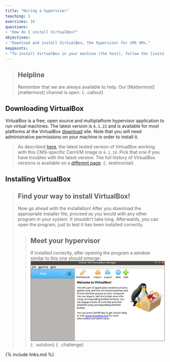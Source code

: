 ```yaml
---
title: "Hiring a hypervisor"
teaching: 5
exercises: 10
questions:
- "How do I install VirtualBox?"
objectives:
- "Download and install VirtualBox, the hypervisor for CMS VMs."
keypoints:
- "To install VirtualBox in your machine (the host), follow the [installation](https://www.virtualbox.org/wiki/Downloads) instructions and run them in your device."  
---
```

> ## Helpline
>
> Remember that we are always available to help.  Our [Mattermost][mattermost] channel is open.
{: .callout}

## Downloading VirtualBox

VirtualBox is a free, open source and multiplatform hypervisor application to run virtual machines.  The latest version is `6.1.22` and is available for most platforms at the VirtualBox [download](https://www.virtualbox.org/wiki/Downloads) site. Note that you will need administrative permissions on your machine in order to install it.

> As described [here](https://opendata.cern.ch/docs/cms-virtual-machine-2011), the latest tested version of VirtualBox working with this CMS-specific CernVM image is `6.1.10`. Pick that one if you have troubles with the latest version. The full history of VirtualBox versions is available on a [different page](https://www.virtualbox.org/wiki/Download_Old_Builds).
{: .testimonial}

## Installing VirtualBox

> ## Find your way to install VirtualBox!
> Now go ahead with the installation! After you download the appropriate installer file, proceed as you would with any other program in your system. It shouldn't take long.  Afterwards, you can open the program, just to test it has been installed correctly.
>> ## Meet your hypervisor
>>
>> If installed correctly, after opening the program a window similar to this one should emerge:
>> ![](../fig/virtualbox.png)
> {: .solution}
{: .challenge}


{% include links.md %}
